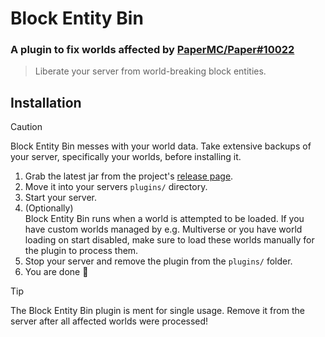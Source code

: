 # **Block Entity Bin**

### A plugin to fix worlds affected by [PaperMC/Paper#10022](https://github.com/PaperMC/Paper/issues/10022)

> Liberate your server from world-breaking block entities.

## Installation

> [!CAUTION]
> Block Entity Bin messes with your world data.
> Take extensive backups of your server, specifically your worlds, before installing it.

1) Grab the latest jar from the project's [release page](https://github.com/lynxplay/block-entity-bin/releases).
2) Move it into your servers `plugins/` directory.
3) Start your server.
4) (Optionally)  
   Block Entity Bin runs when a world is attempted to be loaded.
   If you have custom worlds managed by e.g. Multiverse or you have 
   world loading on start disabled, make sure to load these worlds manually
   for the plugin to process them.
5) Stop your server and remove the plugin from the `plugins/` folder.
6) You are done 🎉

> [!TIP]
> The Block Entity Bin plugin is ment for single usage.
> Remove it from the server after all affected worlds were processed!
